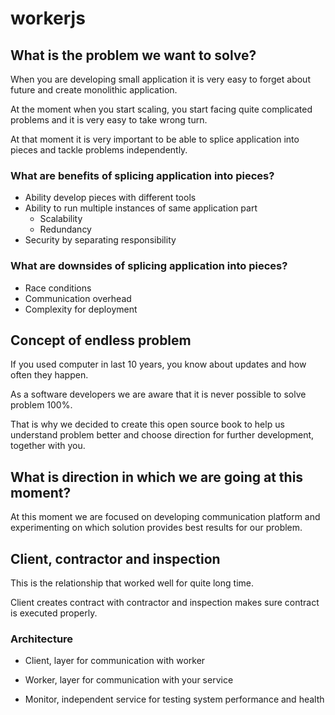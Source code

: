 # workerjs

## What is the problem we want to solve? 

When you are developing small application it is very easy to forget about future and create monolithic application. 

At the moment when you start scaling, you start facing quite complicated problems and it is very easy to take wrong turn. 

At that moment it is very important to be able to splice application into pieces and tackle problems independently. 

### What are benefits of splicing application into pieces? 

 * Ability develop pieces with different tools
 * Ability to run multiple instances of same application part
   * Scalability
   * Redundancy
 * Security by separating responsibility

### What are downsides of splicing application into pieces? 

* Race conditions
* Communication overhead
* Complexity for deployment

## Concept of endless problem

If you used computer in last 10 years, you know about updates and how often they happen. 

As a software developers we are aware that it is never possible to solve problem 100%. 

That is why we decided to create this open source book to help us understand problem better and choose direction for further development, together with you. 

## What is direction in which we are going at this moment? 

At this moment we are focused on developing communication platform and experimenting on which solution provides best results for our problem. 

## Client, contractor and inspection

This is the relationship that worked well for quite long time. 

Client creates contract with contractor and inspection makes sure contract is executed properly. 

### Architecture

 * Client, layer for communication with worker

 * Worker, layer for communication with your service

 * Monitor, independent service for testing system performance and health

